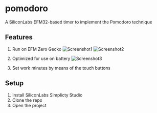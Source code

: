 # pomodoro
A SiliconLabs EFM32-based timer to implement the Pomodoro technique

## Features
1. Run on EFM Zero Gecko 
![Screenshot1](https://github.com//ambrogio-galbusera/pomodoro/images1.jpg)
![Screenshot2](https://github.com//ambrogio-galbusera/pomodoro/images2.jpg)

2. Optimized for use on battery 
![Screenshot3](https://github.com//ambrogio-galbusera/pomodoro/images3.jpg)

1. Set work minutes by means of the touch buttons

## Setup
1. Install SiliconLabs Simplicty Studio
2. Clone the repo
3. Open the project

